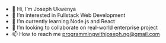 - 👋 Hi, I’m Joseph Ukwenya
- 👀 I’m interested in Fullstack Web Development
- 🌱 I’m currently learning Node.js and React
- 💞️ I’m looking to collaborate on real-world enterprise project
- 📫 How to reach me programmingwithjoseph.ng@gmail.com

<!---
programmingwithjoseph/programmingwithjoseph is a ✨ special ✨ repository because its `README.md` (this file) appears on your GitHub profile.
You can click the Preview link to take a look at your changes.
--->
